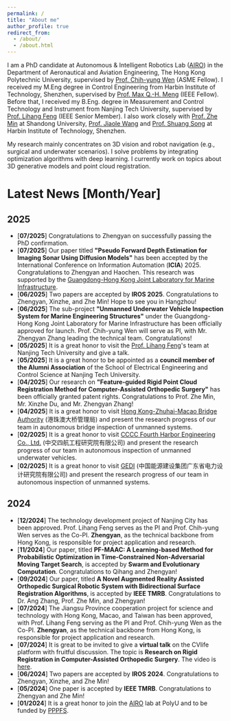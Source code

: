 ```yaml
---
permalink: /
title: "About me"
author_profile: true
redirect_from: 
  - /about/
  - /about.html
---
```


I am a PhD candidate at Autonomous & Intelligent Robotics Lab ([AIRO](https://github.com/HKPolyU-UAV)) in the Department of Aeronautical and Aviation Engineering, The Hong Kong Polytechnic University, supervised by [Prof. Chih-yung Wen](https://www.polyu.edu.hk/aae/people/academic-staff/ir-prof-wen-chih-yung/) (ASME Fellow). 
I received my M.Eng degree in Control Engineering from Harbin Institute of Technology, Shenzhen, supervised by [Prof. Max Q.-H. Meng](https://faculty.sustech.edu.cn/mengqh/) (IEEE Fellow).
Before that,  I received my B.Eng. degree in Measurement and Control Technology and Instrument from Nanjing Tech University, supervised by [Prof. Lihang Feng](https://eecs.njtech.edu.cn/info/1133/4859.htm) (IEEE Senior Member).
I also work closely with [Prof. Zhe Min](https://sucro.sdu.edu.cn/info/1012/1491.htm) at Shandong University, [Prof. Jiaole Wang](https://faculty.hitsz.edu.cn/jlwang) and [Prof. Shuang Song](https://faculty.hitsz.edu.cn/songshuang) at Harbin Institute of Technology, Shenzhen.

My research mainly concentrates on 3D vision and robot navigation (e.g., surgical and underwater scenarios). I solve problems by integrating optimization algorithms with deep learning. 
I currently work on topics about 3D generative models and point cloud registration.

# Latest News [Month/Year]
## 2025
- [**07/2025**] Congratulations to Zhengyan on successfully passing the PhD confirmation.
- [**07/2025**] Our paper titled **"Pseudo Forward Depth Estimation for Imaging Sonar Using Diffusion Models"** has been accepted by the International Conference on Information Automation (**ICIA**) 2025. Congratulations to Zhengyan and Haochen. This research was supported by the [Guangdong-Hong Kong Joint Laboratory for Marine Infrastructure](https://www.polyu.edu.hk/jlmi/).
- [**06/2025**] Two papers are accepted by **IROS 2025**. Congratulations to Zhengyan, Xinzhe, and Zhe Min! Hope to see you in Hangzhou!
- [**06/2025**] The sub-project **"Unmanned Underwater Vehicle Inspection System for Marine Engineering Structures"** under the Guangdong-Hong Kong Joint Laboratory for Marine Infrastructure has been officially approved for launch. Prof. Chih-yung Wen will serve as PI, with Mr. Zhengyan Zhang leading the technical team. Congratulations!
- [**05/2025**] It is a great honor to visit the [Prof. Lihang Feng](https://eecs.njtech.edu.cn/info/1133/4859.htm)'s team at Nanjing Tech University and give a talk.
- [**05/2025**] It is a great honor to be appointed as a **council member of the Alumni Association** of the School of Electrical Engineering and Control Science at Nanjing Tech University.
- [**04/2025**] Our research on **"Feature-guided Rigid Point Cloud Registration Method for Computer-Assisted Orthopedic Surgery"** has been officially granted patent rights. Congratulations to Prof. Zhe Min, Mr. Xinzhe Du, and Mr. Zhengyan Zhang!
- [**04/2025**] It is a great honor to visit [Hong Kong-Zhuhai-Macao Bridge Authority](https://td.gd.gov.cn/zwgk_n/zzjg/dgdw/content/post_2927509.html) (港珠澳大桥管理局) and present the research progress of our team in autonomous bridge inspection of unmanned systems.
- [**02/2025**] It is a great honor to visit [CCCC Fourth Harbor Engineering Co., Ltd.](https://etr.cccc4.com/) (中交四航工程研究院有限公司) and present the research progress of our team in autonomous inspection of unmanned underwater vehicles. 
- [**02/2025**] It is a great honor to visit [GEDI](http://www.gedi.com.cn/) (中国能源建设集团广东省电力设计研究院有限公司) and present the research progress of our team in autonomous inspection of unmanned systems.

## 2024
- [**12/2024**] The technology development project of Nanjing City has been approved. Prof. Lihang Feng serves as the PI and Prof. Chih-yung Wen serves as the Co-PI. **Zhengyan**, as the technical backbone from Hong Kong, is responsible for project application and research.
- [**11/2024**] Our paper, titled **PF-MAAC: A Learning-based Method for Probabilistic Optimization in Time-Constrained Non-Adversarial Moving Target Search**, is accepted by **Swarm and Evolutionary Computation**. Congratulations to Qihang and Zhengyan!
- [**09/2024**] Our paper, titled **A Novel Augmented Reality Assisted Orthopedic Surgical Robotic System with Bidirectional Surface Registration Algorithms**, is accepted by **IEEE TMRB**. Congratulations to Dr. Ang Zhang, Prof. Zhe Min, and Zhengyan!
- [**07/2024**] The Jiangsu Province cooperation project for science and technology with Hong Kong, Macao, and Taiwan has been approved, with Prof. Lihang Feng serving as the PI and Prof. Chih-yung Wen as the Co-PI. **Zhengyan**, as the technical backbone from Hong Kong, is responsible for project application and research.
- [**07/2024**] It is great to be invited to give a **virtual talk** on the CVlife platform with fruitful discussion. The topic is **Research on Rigid Registration in Computer-Assisted Orthopedic Surgery**. The video is [here](https://www.bilibili.com/video/BV1Yi421a7mo/?share_source=copy_web&vd_source=5a1b7ff0a8e5215f697301caaa7152b5). 
- [**06/2024**] Two papers are accepted by **IROS 2024**. Congratulations to Zhengyan, Xinzhe, and Zhe Min!
- [**05/2024**] One paper is accepted by **IEEE TMRB**. Congratulations to Zhengyan and Zhe Min!
- [**01/2024**] It is a great honor to join the [AIRO](https://github.com/HKPolyU-UAV) lab at PolyU and to be funded by [PPPFS](https://www.polyu.edu.hk/gs/prospective-students/fellowship-scholarship-schemes/).
